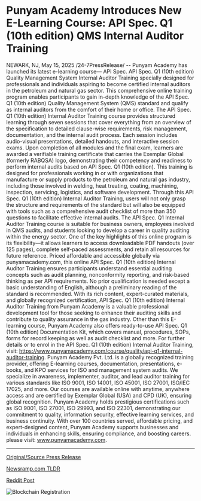 # Punyam Academy Introduces New E-Learning Course: API Spec. Q1 (10th edition) QMS Internal Auditor Training

NEWARK, NJ, May 15, 2025 /24-7PressRelease/ -- Punyam Academy has launched its latest e-learning course— API Spec. API Spec. Q1 (10th edition) Quality Management System Internal Auditor Training specially designed for professionals and individuals aspiring to become certified internal auditors in the petroleum and natural gas sector. This comprehensive online training program enables participants to gain in-depth knowledge of the API Spec. Q1 (10th edition) Quality Management System (QMS) standard and qualify as internal auditors from the comfort of their home or office.  The API Spec. Q1 (10th edition) Internal Auditor Training course provides structured learning through seven sessions that cover everything from an overview of the specification to detailed clause-wise requirements, risk management, documentation, and the internal audit process. Each session includes audio-visual presentations, detailed handouts, and interactive session exams. Upon completion of all modules and the final exam, learners are awarded a verifiable training certificate that carries the Exemplar Global (formerly RABQSA) logo, demonstrating their competency and readiness to perform internal audits based on API Spec. Q1 (10th edition).  This training is designed for professionals working in or with organizations that manufacture or supply products to the petroleum and natural gas industry, including those involved in welding, heat treating, coating, machining, inspection, servicing, logistics, and software development. Through this API Spec. Q1 (10th edition) Internal Auditor Training, users will not only grasp the structure and requirements of the standard but will also be equipped with tools such as a comprehensive audit checklist of more than 350 questions to facilitate effective internal audits.  The API Spec. Q1 Internal Auditor Training course is suitable for business owners, employees involved in QMS audits, and students looking to develop a career in quality auditing within the energy sector. One of the key highlights of this online program is its flexibility—it allows learners to access downloadable PDF handouts (over 125 pages), complete self-paced assessments, and retain all resources for future reference.  Priced affordable and accessible globally via punyamacademy.com, this online API Spec. Q1 (10th edition) Internal Auditor Training ensures participants understand essential auditing concepts such as audit planning, nonconformity reporting, and risk-based thinking as per API requirements. No prior qualification is needed except a basic understanding of English, although a preliminary reading of the standard is recommended.  With its rich content, expert-curated materials, and globally recognized certification, API Spec. Q1 (10th edition) Internal Auditor Training from Punyam Academy is a valuable professional development tool for those seeking to enhance their auditing skills and contribute to quality assurance in the gas industry. Other than this E-learning course, Punyam Academy also offers ready-to-use API Spec. Q1 (10th edition) Documentation Kit, which covers manual, procedures, SOPs, forms for record keeping as well as audit checklist and more.  For further details or to enrol in the API Spec. Q1 (10th edition) Internal Auditor Training, visit: https://www.punyamacademy.com/course/quality/api-q1-internal-auditor-training.  Punyam Academy Pvt. Ltd. is a globally recognized training provider, offering E-learning courses, documentation, presentations, e-books, and KPO services for ISO and management system audits. We specialize in awareness, implementer, auditor, and lead auditor training for various standards like ISO 9001, ISO 14001, ISO 45001, ISO 27001, ISO/IEC 17025, and more. Our courses are available online with anytime, anywhere access and are certified by Exemplar Global (USA) and CPD (UK), ensuring global recognition. Punyam Academy holds prestigious certifications such as ISO 9001, ISO 27001, ISO 29993, and ISO 22301, demonstrating our commitment to quality, information security, effective learning services, and business continuity. With over 100 countries served, affordable pricing, and expert-designed content, Punyam Academy supports businesses and individuals in enhancing skills, ensuring compliance, and boosting careers. please visit: www.punyamacademy.com. 

---

[Original/Source Press Release](https://www.24-7pressrelease.com/press-release/522785/punyam-academy-introduces-new-e-learning-course-api-spec-q1-10th-edition-qms-internal-auditor-training)
                    

[Newsramp.com TLDR](https://newsramp.com/curated-news/punyam-academy-launches-api-spec-q1-10th-edition-internal-auditor-training-course-for-petroleum-sector-professionals/4367520cd9db36e474576fcd4c931b4b) 

 



[Reddit Post](https://www.reddit.com/r/Business_NewsRamp/comments/1kn2e24/punyam_academy_launches_api_spec_q1_10th_edition/) 



![Blockchain Registration](https://cdn.newsramp.app/24-7PressRelease/qrcode/255/15/goldk_Yb.webp)